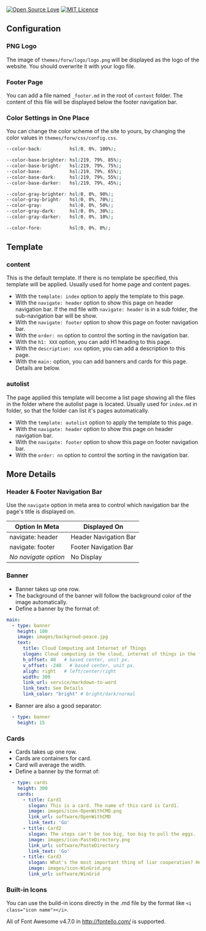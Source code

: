 [![Open Source Love](https://badges.frapsoft.com/os/v2/open-source.svg?v=103)](https://github.com/ellerbrock/open-source-badge/)
[![MIT Licence](https://badges.frapsoft.com/os/mit/mit.svg?v=103)](https://opensource.org/licenses/mit-license.php)  

## Configuration 

### PNG Logo

The image of `themes/forw/logo/logo.png` will be displayed as the logo of the website. You should overwrite it with your logo file. 

### Footer Page

You can add a file named `_footer.md` in the root of `content` folder. The content of this file will be displayed below the footer navigation bar. 

### Color Settings in One Place

You can change the color scheme of the site to yours, by changing the color values in `themes/forw/css/config.css`.

```css
--color-back:          hsl(0, 0%, 100%);

--color-base-brighter: hsl(219, 79%, 85%);
--color-base-bright:   hsl(219, 79%, 75%);
--color-base:          hsl(219, 79%, 65%);
--color-base-dark:     hsl(219, 79%, 55%);
--color-base-darker:   hsl(219, 79%, 45%);

--color-gray-brighter: hsl(0, 0%, 90%);
--color-gray-bright:   hsl(0, 0%, 70%);
--color-gray:          hsl(0, 0%, 50%);
--color-gray-dark:     hsl(0, 0%, 30%);
--color-gray-darker:   hsl(0, 0%, 10%);

--color-fore:          hsl(0, 0%, 0%);
```

## Template

### content

This is the default template. If there is no template be specified, this template will be applied. Usually used for home page and content pages.

- With the `template: index` option to apply the template to this page.
- With the `navigate: header` option to show this page on header navigation bar. If the md file with `navigate: header` is in a sub folder, the sub-navigation bar will be show.
- With the `navigate: footer` option to show this page on footer navigation bar.
- With the `order: nn` option to control the sorting in the navigation bar.
- With the `h1: XXX` option, you can add H1 heading to this page.
- With the `description: xxx` option, you can add a description to this page.
- With the `main:` option, you can add banners and cards for this page. Details are below.

### autolist

The page applied this template will become a list page showing all the files in the folder where the autolist page is located. Usually used for `index.md` in folder, so that the folder can list it's pages automatically. 

- With the `template: autolist` option to apply the template to this page.
- With the `navigate: header` option to show this page on header navigation bar.
- With the `navigate: footer` option to show this page on footer navigation bar.
- With the `order: nn` option to control the sorting in the navigation bar.

## More Details

### Header & Footer Navigation Bar

Use the `navigate` option in meta area to control which navigation bar the page's title is displayed on. 

| Option In Meta       |  Displayed On         |
|----------------------|-----------------------|
| navigate: header     | Header Navigation Bar |
| navigate: footer     | Footer Navigation Bar |
| _No navigate option_ | No Display            | 


### Banner

- Banner takes up one row.
- The background of the banner will follow the background color of the image automatically.
- Define a banner by the format of:

```yaml
main:
  - type: banner
    height: 100
    image: images/backgroud-peace.jpg
    text:
      title: Cloud Computing and Internet of Things
      slogan: Cloud computing in the cloud, internet of things in the fog.
      h_offset: 40   # based center, unit px.
      v_offset: -240   # based center, unit px.
      aligh: right   # left/center/right
      width: 300
      link_url: service/markdown-to-word
      link_text: See Details
      link_color: "bright" # bright/dark/normal
```

- Banner are also a good separator:

```yaml
  - type: banner
    height: 15
```

### Cards

- Cards takes up one row.
- Cards are containers for card.
- Card will average the width.
- Define a banner by the format of:

```yaml
  - type: cards
    height: 300
    cards:
      - title: Card1
        slogan: This is a card. The name of this card is Card1.
        image: images/icon-OpenWithCMD.png
        link_url: software/OpenWithCMD
        link_text: 'Go'
      - title: Card2
        slogan: The steps can't be too big, too big to pull the eggs.
        image: images/icon-PasteDirectory.png
        link_url: software/PasteDirectory
        link_text: 'Go'
      - title: Card3
        slogan: What's the most important thing of liar cooperation? Honest! 
        image: images/icon-WinGrid.png
        link_url: software/WinGrid
```

### Built-in Icons

You can use the build-in icons directly in the .md file by the format like `<i class="icon name"></i>`.

All of Font Awesome v4.7.0 in http://fontello.com/ is supported.
